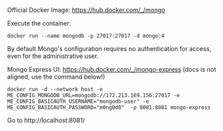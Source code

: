 Official Docker Image: https://hub.docker.com/_/mongo

Execute the container:
```
docker run --name mongodb -p 27017:27017 -d mongo:4
```
By default Mongo's configuration requires no authentication for access, even for the administrative user.


Mongo Express UI: https://hub.docker.com/_/mongo-express (docs is not aligned, use the command below!)

```
docker run -d --network host -e ME_CONFIG_MONGODB_URL=mongodb://172.213.169.156:27017 -e ME_CONFIG_BASICAUTH_USERNAME="mongodb-user" -e ME_CONFIG_BASICAUTH_PASSWORD="m0ng0d8"  -p 8081:8081 mongo-express
```
Go to http://localhost:8081/
